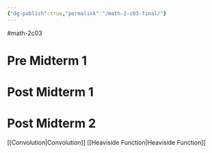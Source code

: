 ```yaml
---
{"dg-publish":true,"permalink":"/math-2-c03-final/"}
---
```


#math-2c03 

# Pre Midterm 1

# Post Midterm 1

# Post Midterm 2
[[Convolution\|Convolution]]
[[Heaviside Function\|Heaviside Function]]